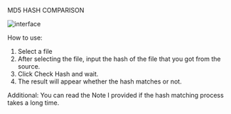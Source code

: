 MD5 HASH COMPARISON

![interface](https://github.com/wahyuusuryaa/hash-checker/assets/135276304/4dfadd4d-3c16-4938-9d7b-4e4d1a7fe37a)

How to use:
1. Select a file
2. After selecting the file, input the hash of the file that you got from the source.
3. Click Check Hash and wait.
4. The result will appear whether the hash matches or not.

Additional:
You can read the Note I provided if the hash matching process takes a long time.
